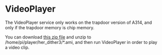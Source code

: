 # VideoPlayer

The VideoPlayer service only works on the trapdoor version of A314,
and only if the trapdoor memory is chip memory.

You can download
[this zip file](https://www.dropbox.com/s/g5f5c4zf1x55vx3/her_dither3.zip?dl=0)
and unzip to /home/pi/player/her_dither3/*.ami, and then run VideoPlayer in
order to play a video clip.
